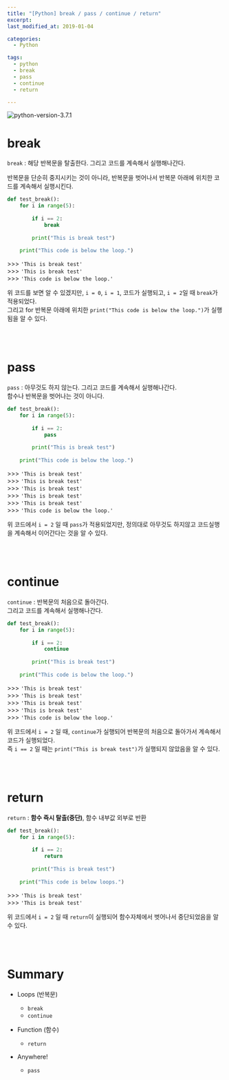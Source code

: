 ```yaml
---
title: "[Python] break / pass / continue / return"
excerpt: 
last_modified_at: 2019-01-04

categories:
  - Python

tags:
  - python
  - break
  - pass
  - continue
  - return

---
```


![python-version-3.7.1](https://img.shields.io/badge/python-v3.7.1-blue.svg)

# break

`break` : 해당 반복문을 탈출한다. 그리고 코드를 계속해서 실행해나간다.  

반복문을 단순히 중지시키는 것이 아니라, 반복문을 벗어나서 반복문 아래에 위치한 코드를 계속해서 실행시킨다.

```python
def test_break():
    for i in range(5):
        
        if i == 2:
            break
        
        print("This is break test")
                    
    print("This code is below the loop.")
```
\>\>\> `'This is break test'`  
\>\>\> `'This is break test'`  
\>\>\> `'This code is below the loop.'`  

위 코드를 보면 알 수 있겠지만, `i = 0`, `i = 1`, 코드가 실행되고, `i = 2`일 때 `break`가 적용되었다.  
그리고 for 반복문 아래에 위치한 `print("This code is below the loop.")`가 실행됨을 알 수 있다.

<br><br>

# pass

`pass` : 아무것도 하지 않는다. 그리고 코드를 계속해서 실행해나간다.  
함수나 반복문을 벗어나는 것이 아니다.

```python
def test_break():
    for i in range(5):
        
        if i == 2:
            pass
        
        print("This is break test")
                    
    print("This code is below the loop.")
```
\>\>\> `'This is break test'`  
\>\>\> `'This is break test'`  
\>\>\> `'This is break test'`  
\>\>\> `'This is break test'`  
\>\>\> `'This is break test'`  
\>\>\> `'This code is below the loop.'`  
  
위 코드에서 `i = 2` 일 때 `pass`가 적용되었지만, 정의대로 아무것도 하지않고 코드실행을 계속해서 이어간다는 것을 알 수 있다.

<br><br>

# continue

`continue` : 반복문의 처음으로 돌아간다.  
그리고 코드를 계속해서 실행해나간다.

```python
def test_break():
    for i in range(5):
        
        if i == 2:
            continue
        
        print("This is break test")
                    
    print("This code is below the loop.")
```
\>\>\> `'This is break test'`  
\>\>\> `'This is break test'`  
\>\>\> `'This is break test'`  
\>\>\> `'This is break test'`  
\>\>\> `'This code is below the loop.'`  
  
위 코드에서 `i = 2` 일 때, `continue`가 실행되어 반복문의 처음으로 돌아가서 계속해서 코드가 실행되었다.  
즉 `i == 2` 일 때는 `print("This is break test")`가 실행되지 않았음을 알 수 있다.

<br><br>

# return

`return` : **함수 즉시 탈출(중단)**, 함수 내부값 외부로 반환  

```python
def test_break():
    for i in range(5):
        
        if i == 2:
            return
        
        print("This is break test")
                    
    print("This code is below loops.")
```
\>\>\> `'This is break test'`  
\>\>\> `'This is break test'`  

위 코드에서 `i = 2` 일 때 `return`이 실행되어 함수자체에서 벗어나서 중단되었음을 알 수 있다.

<br><br>

# Summary

- Loops (반복문)
  - `break`
  - `continue`

- Function (함수)
  - `return`

- Anywhere!
  - `pass`
